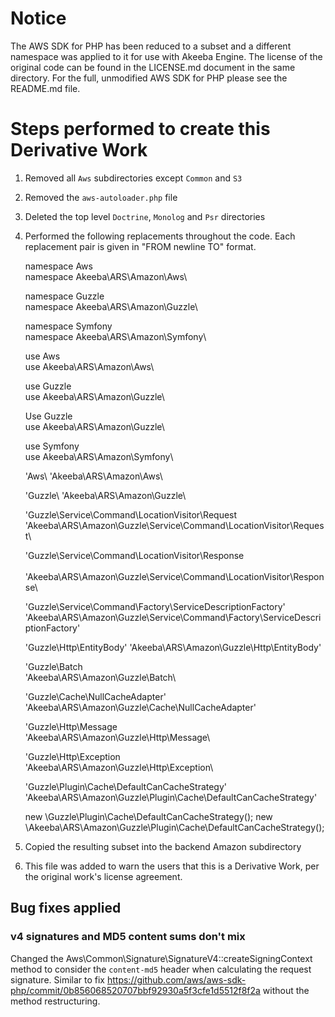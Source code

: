# Notice 

The AWS SDK for PHP has been reduced to a subset and a different namespace was applied to it for use with Akeeba Engine.
The license of the original code can be found in the LICENSE.md document in the same directory. For the full, unmodified
AWS SDK for PHP please see the README.md file.

# Steps performed to create this Derivative Work

1. Removed all `Aws` subdirectories except `Common` and `S3`

2. Removed the `aws-autoloader.php` file

3. Deleted the top level `Doctrine`, `Monolog` and `Psr` directories

3. Performed the following replacements throughout the code. Each replacement pair is given in "FROM newline TO" format.

	namespace Aws\
	namespace Akeeba\ARS\Amazon\Aws\

	namespace Guzzle\
	namespace Akeeba\ARS\Amazon\Guzzle\

	namespace Symfony\
	namespace Akeeba\ARS\Amazon\Symfony\

	use Aws\
	use Akeeba\ARS\Amazon\Aws\

	use Guzzle\
	use Akeeba\ARS\Amazon\Guzzle\
	
	Use Guzzle\
	use Akeeba\ARS\Amazon\Guzzle\	

	use Symfony\
	use Akeeba\ARS\Amazon\Symfony\

	'Aws\\
	'Akeeba\\ARS\\Amazon\\Aws\\

	'Guzzle\\
	'Akeeba\\ARS\\Amazon\\Guzzle\\
	
	'Guzzle\Service\Command\LocationVisitor\Request\
	'Akeeba\\ARS\\Amazon\\Guzzle\\Service\\Command\\LocationVisitor\\Request\\
	
	'Guzzle\Service\Command\LocationVisitor\Response\
	 'Akeeba\\ARS\\Amazon\\Guzzle\\Service\\Command\\LocationVisitor\\Response\\
	
	'Guzzle\Service\Command\Factory\ServiceDescriptionFactory'
    'Akeeba\\ARS\\Amazon\\Guzzle\\Service\\Command\\Factory\\ServiceDescriptionFactory'
    
    'Guzzle\Http\EntityBody'
    'Akeeba\\ARS\\Amazon\\Guzzle\\Http\\EntityBody'
    
    'Guzzle\Batch\
    'Akeeba\\ARS\\Amazon\\Guzzle\\Batch\\
    
    'Guzzle\Cache\NullCacheAdapter'
    'Akeeba\\ARS\\Amazon\\Guzzle\\Cache\\NullCacheAdapter'
    
    'Guzzle\Http\Message\
    'Akeeba\\ARS\\Amazon\\Guzzle\\Http\\Message\\
    
    'Guzzle\Http\Exception\
    'Akeeba\\ARS\\Amazon\\Guzzle\\Http\\Exception\\
    
    'Guzzle\Plugin\Cache\DefaultCanCacheStrategy'
    'Akeeba\\ARS\\Amazon\\Guzzle\\Plugin\\Cache\\DefaultCanCacheStrategy'
    
    new \Guzzle\Plugin\Cache\DefaultCanCacheStrategy();
    new \Akeeba\ARS\Amazon\Guzzle\Plugin\Cache\DefaultCanCacheStrategy();

4. Copied the resulting subset into the backend Amazon subdirectory

5. This file was added to warn the users that this is a Derivative Work, per the original work's license agreement.

## Bug fixes applied

### v4 signatures and MD5 content sums don't mix

Changed the Aws\Common\Signature\SignatureV4::createSigningContext method to consider the `content-md5` header when calculating the request signature. Similar to fix https://github.com/aws/aws-sdk-php/commit/0b856068520707bbf92930a5f3cfe1d5512f8f2a without the method restructuring.